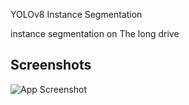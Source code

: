 
YOLOv8 Instance Segmentation

instance segmentation on The long drive


## Screenshots

![App Screenshot](https://i.ibb.co/7NdLpZ0/ezgif-4-7e0a657eaa.gif)
